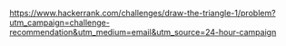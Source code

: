 https://www.hackerrank.com/challenges/draw-the-triangle-1/problem?utm_campaign=challenge-recommendation&utm_medium=email&utm_source=24-hour-campaign